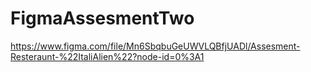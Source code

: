 # FigmaAssesmentTwo

https://www.figma.com/file/Mn6SbqbuGeUWVLQBfjUADl/Assesment-Resteraunt-%22ItaliAlien%22?node-id=0%3A1
